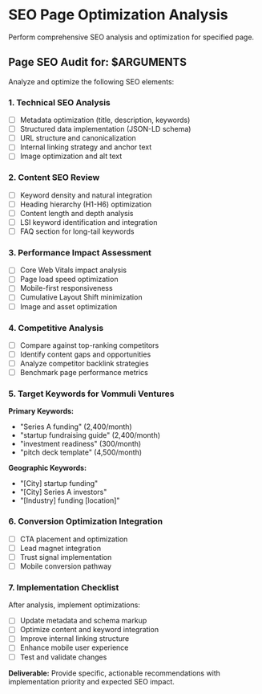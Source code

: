 # SEO Page Optimization Analysis

Perform comprehensive SEO analysis and optimization for specified page.

## Page SEO Audit for: $ARGUMENTS

Analyze and optimize the following SEO elements:

### 1. Technical SEO Analysis
- [ ] Metadata optimization (title, description, keywords)
- [ ] Structured data implementation (JSON-LD schema)
- [ ] URL structure and canonicalization
- [ ] Internal linking strategy and anchor text
- [ ] Image optimization and alt text

### 2. Content SEO Review
- [ ] Keyword density and natural integration
- [ ] Heading hierarchy (H1-H6) optimization
- [ ] Content length and depth analysis
- [ ] LSI keyword identification and integration
- [ ] FAQ section for long-tail keywords

### 3. Performance Impact Assessment
- [ ] Core Web Vitals impact analysis
- [ ] Page load speed optimization
- [ ] Mobile-first responsiveness
- [ ] Cumulative Layout Shift minimization
- [ ] Image and asset optimization

### 4. Competitive Analysis
- [ ] Compare against top-ranking competitors
- [ ] Identify content gaps and opportunities
- [ ] Analyze competitor backlink strategies
- [ ] Benchmark page performance metrics

### 5. Target Keywords for Vommuli Ventures
**Primary Keywords:**
- "Series A funding" (2,400/month)
- "startup fundraising guide" (2,400/month)
- "investment readiness" (300/month)
- "pitch deck template" (4,500/month)

**Geographic Keywords:**
- "[City] startup funding"
- "[City] Series A investors"
- "[Industry] funding [location]"

### 6. Conversion Optimization Integration
- [ ] CTA placement and optimization
- [ ] Lead magnet integration
- [ ] Trust signal implementation
- [ ] Mobile conversion pathway

### 7. Implementation Checklist
After analysis, implement optimizations:
- [ ] Update metadata and schema markup
- [ ] Optimize content and keyword integration
- [ ] Improve internal linking structure
- [ ] Enhance mobile user experience
- [ ] Test and validate changes

**Deliverable:** Provide specific, actionable recommendations with implementation priority and expected SEO impact.